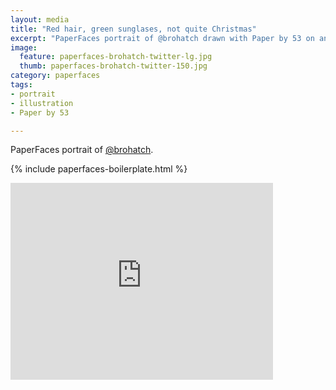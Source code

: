 ```yaml
---
layout: media
title: "Red hair, green sunglases, not quite Christmas"
excerpt: "PaperFaces portrait of @brohatch drawn with Paper by 53 on an iPad."
image: 
  feature: paperfaces-brohatch-twitter-lg.jpg
  thumb: paperfaces-brohatch-twitter-150.jpg
category: paperfaces
tags: 
- portrait
- illustration
- Paper by 53

---
```


PaperFaces portrait of [@brohatch](http://twitter.com/brohatch).

{% include paperfaces-boilerplate.html %}

<iframe width="420" height="315" src="http://www.youtube.com/embed/Csxhdfrtbuo" frameborder="0"> </iframe>